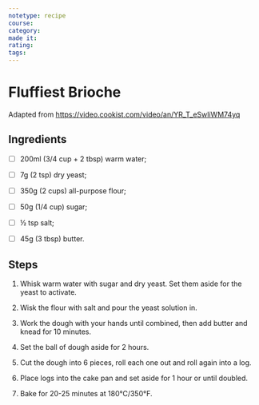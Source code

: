 ```yaml
---
notetype: recipe
course:
category:
made it:
rating:
tags:
---
```

# Fluffiest Brioche

Adapted from https://video.cookist.com/video/an/YR_T_eSwliWM74yq

## Ingredients
- [ ] 200ml (3/4 cup + 2 tbsp) warm water;- [ ] 7g (2 tsp) dry yeast;- [ ] 350g (2 cups) all-purpose flour;- [ ] 50g (1/4 cup) sugar;- [ ] ½ tsp salt;- [ ] 45g (3 tbsp) butter.

## Steps
1) Whisk warm water with sugar and dry yeast. Set them aside for the yeast to activate.

2) Wisk the flour with salt and pour the yeast solution in.

3) Work the dough with your hands until combined, then add butter and knead for 10 minutes.

4) Set the ball of dough aside for 2 hours.

5) Cut the dough into 6 pieces, roll each one out and roll again into a log.

6) Place logs into the cake pan and set aside for 1 hour or until doubled.

7) Bake for 20-25 minutes at 180°C/350°F.

